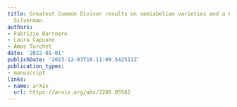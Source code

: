 ```yaml
---
title: Greatest Common Divisor results on semiabelian varieties and a Conjecture of
  Silverman
authors:
- Fabrizio Barroero
- Laura Capuano
- Amos Turchet
date: '2022-01-01'
publishDate: '2023-12-03T16:11:09.542511Z'
publication_types:
- manuscript
links:
- name: arXiv
  url: https://arxiv.org/abs/2205.05562
---
```

